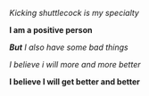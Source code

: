 *Kicking shuttlecock is my specialty*

**I am a positive person**

_**But** I also have some bad things_

_I believe i will more and more better_

__I believe I will get better and better__
